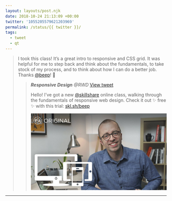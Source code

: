 ```yaml
---
layout: layouts/post.njk
date: 2018-10-24 21:13:09 +00:00
twitter: '1055205579621203969'
permalink: /status/{{ twitter }}/
tags: 
  - tweet
  - qt
---
```


> I took this class! It’s a great intro to responsive and CSS grid. It was helpful for me to step back and think about the fundamentals, to take stock of my process, and to think about how I can do a better job. Thanks [@beep](https://twitter.com/beep)! 🌈 
> 
> > <cite>**Responsive Design** @RWD</cite> [View tweet](https://twitter.com/RWD/status/1054769104211599360)
> > 
> > Hello! I’ve got a new [@skillshare](https://twitter.com/skillshare) online class, walking through the fundamentals of responsive web design. Check it out ✨ free ✨ with this trial: [skl.sh/beep](http://skl.sh/beep)
> > 
> > ![Ethan Marcotte sitting at a desk, next to a laptop, a smartphone, and a tablet](/img/_qt/DqNK0g3X4AEkuQx.jpg)

---

